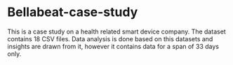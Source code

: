 # Bellabeat-case-study
This is a case study on a health related smart device company. The dataset contains 18 CSV files. Data analysis is done based on this datasets and insights are drawn from it, however it contains data for a span of 33 days only. 
